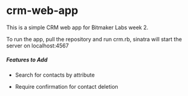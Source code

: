 crm-web-app
===========

This is a simple CRM web app for Bitmaker Labs week 2.

To run the app, pull the repository and run crm.rb, sinatra will start the server on localhost:4567

##### Features to Add #######

- Search for contacts by attribute

- Require confirmation for contact deletion